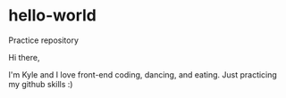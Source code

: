 # hello-world
Practice repository

Hi there,

I'm Kyle and I love front-end coding, dancing, and eating. Just practicing my github skills :)
